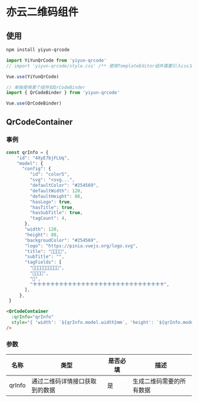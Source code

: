 # 亦云二维码组件

## 使用

```bash
npm install yiyun-qrcode
```

```jsx
import YiYunQrCode from 'yiyun-qrcode'
// import 'yiyun-qrcode/style.css' /** 使用TemplateEditor组件需要引入css文件 **/

Vue.use(YiYunQrCode)

// 单独使用某个组件如QrCodeBinder
import { QrCodeBinder } from 'yiyun-qrcode'

Vue.use(QrCodeBinder)
```

## QrCodeContainer

### 事例

```js
const qrInfo = {
	"id": "4XyE7bjFLUq",
	"model": {
	  "config": {
	     "id": "color5",
	     "svg": "<svg...",
	     "defaultColor": "#254569",
	     "defaultWidth": 120,
	     "defaultHeight": 80,
	     "hasLogo": true,
	     "hasTitle": true,
	     "hasSubTitle": true,
	     "tagCount": 4,
	   },
	   "width": 120,
	   "height": 80,
	   "backgroudColor": "#254569",
	   "logo": "https://pinia.vuejs.org/logo.svg",
	   "title": "🥸🥸🥸🥸",
	   "subTitle": "",
	   "tagFields": [
	     "🥸🥶🫠🥲🥸🥶🫠🥲🥸🥶",
	     "🥱🥱🥱🥱",
	     "🥱",
	     "卡卡卡卡卡卡卡卡卡卡卡卡卡卡卡卡卡卡卡卡卡卡卡卡卡卡卡卡卡卡",
	   ],
	 },
 }
```

```html
<QrCodeContainer
  :qrInfo="qrInfo"
  style="{ 'width': `${qrInfo.model.width}mm`, 'height': `${qrInfo.model.height}mm` }"
/>
```

### 参数

| 名称 | 类型 | 是否必填 | 描述 |
| --- | --- | --- | --- |
| qrInfo | 通过二维码详情接口获取到的数据 | 是 | 生成二维码需要的所有数据 |% 
